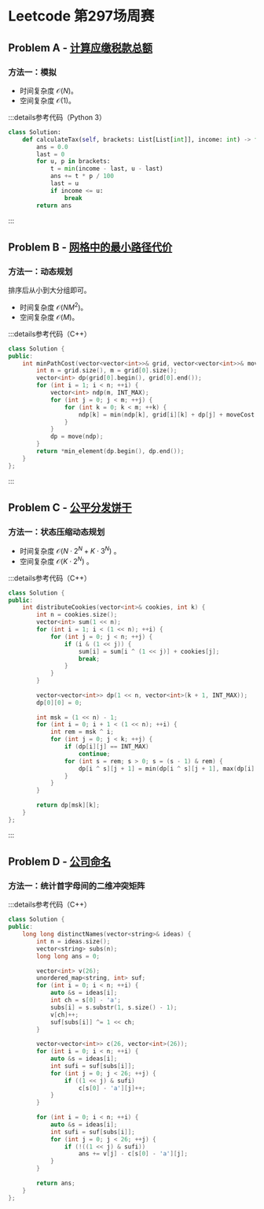 # Leetcode 第297场周赛

## Problem A - [计算应缴税款总额](https://leetcode.cn/problems/calculate-amount-paid-in-taxes/)

### 方法一：模拟

- 时间复杂度 $\mathcal{O}(N)$。
- 空间复杂度 $\mathcal{O}(1)$。

:::details参考代码（Python 3）

```python
class Solution:
    def calculateTax(self, brackets: List[List[int]], income: int) -> float:
        ans = 0.0
        last = 0
        for u, p in brackets:
            t = min(income - last, u - last)
            ans += t * p / 100
            last = u
            if income <= u:
                break
        return ans
```

:::

## Problem B - [网格中的最小路径代价](https://leetcode.cn/problems/minimum-path-cost-in-a-grid/)

### 方法一：动态规划

排序后从小到大分组即可。

- 时间复杂度 $\mathcal{O}(NM^2)$。
- 空间复杂度 $\mathcal{O}(M)$。

:::details参考代码（C++）

```cpp
class Solution {
public:
    int minPathCost(vector<vector<int>>& grid, vector<vector<int>>& moveCost) {
        int n = grid.size(), m = grid[0].size();
        vector<int> dp(grid[0].begin(), grid[0].end());
        for (int i = 1; i < n; ++i) {
            vector<int> ndp(m, INT_MAX);
            for (int j = 0; j < m; ++j) {
                for (int k = 0; k < m; ++k) {
                    ndp[k] = min(ndp[k], grid[i][k] + dp[j] + moveCost[grid[i - 1][j]][k]);
                }
            }
            dp = move(ndp);
        }
        return *min_element(dp.begin(), dp.end());
    }
};
```

:::

## Problem C - [公平分发饼干](https://leetcode.cn/problems/fair-distribution-of-cookies/)

### 方法一：状态压缩动态规划

- 时间复杂度 $\mathcal{O}(N\cdot2^N+K\cdot3^N)$ 。
- 空间复杂度 $\mathcal{O}(K\cdot2^N)$ 。

:::details参考代码（C++）

```cpp
class Solution {
public:
    int distributeCookies(vector<int>& cookies, int k) {
        int n = cookies.size();
        vector<int> sum(1 << n);
        for (int i = 1; i < (1 << n); ++i) {
            for (int j = 0; j < n; ++j) {
                if (i & (1 << j)) {
                    sum[i] = sum[i ^ (1 << j)] + cookies[j];
                    break;
                }
            }
        }
        
        vector<vector<int>> dp(1 << n, vector<int>(k + 1, INT_MAX));
        dp[0][0] = 0;
        
        int msk = (1 << n) - 1;
        for (int i = 0; i + 1 < (1 << n); ++i) {
            int rem = msk ^ i;
            for (int j = 0; j < k; ++j) {
                if (dp[i][j] == INT_MAX)
                    continue;
                for (int s = rem; s > 0; s = (s - 1) & rem) {
                    dp[i ^ s][j + 1] = min(dp[i ^ s][j + 1], max(dp[i][j], sum[s]));
                }
            }
        }
        
        return dp[msk][k];
    }
};
```

:::

## Problem D - [公司命名](https://leetcode.cn/problems/naming-a-company/)

### 方法一：统计首字母间的二维冲突矩阵

:::details参考代码（C++）

```cpp
class Solution {
public:
    long long distinctNames(vector<string>& ideas) {
        int n = ideas.size();
        vector<string> subs(n);
        long long ans = 0;
        
        vector<int> v(26);
        unordered_map<string, int> suf;
        for (int i = 0; i < n; ++i) {
            auto &s = ideas[i];
            int ch = s[0] - 'a';
            subs[i] = s.substr(1, s.size() - 1);
            v[ch]++;
            suf[subs[i]] ^= 1 << ch;
        }
        
        vector<vector<int>> c(26, vector<int>(26));
        for (int i = 0; i < n; ++i) {
            auto &s = ideas[i];
            int sufi = suf[subs[i]];
            for (int j = 0; j < 26; ++j) {
                if ((1 << j) & sufi)
                    c[s[0] - 'a'][j]++;
            }
        }
        
        for (int i = 0; i < n; ++i) {
            auto &s = ideas[i];
            int sufi = suf[subs[i]];
            for (int j = 0; j < 26; ++j) {
                if (!((1 << j) & sufi))
                    ans += v[j] - c[s[0] - 'a'][j];
            }
        }
        
        return ans;
    }
};
```
